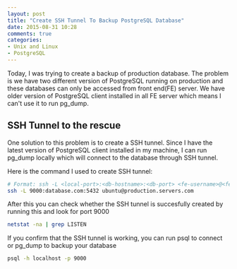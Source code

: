 ```yaml
---
layout: post
title: "Create SSH Tunnel To Backup PostgreSQL Database"
date: 2015-08-31 10:28
comments: true
categories: 
- Unix and Linux
- PostgreSQL
---
```


Today, I was trying to create a backup of production database. The problem is we have two different version of PostgreSQL running on production and these databases can only be accessed from front end(FE) server. We have older version of PostgreSQL client installed in all FE server which means I can't use it to run pg_dump. 

## SSH Tunnel to the rescue

One solution to this problem is to create a SSH tunnel. Since I have the latest version of PostgreSQL client installed in my machine, I can run pg_dump locally which will connect to the database through SSH tunnel.

Here is the command I used to create SSH tunnel:
```bash
# Format: ssh -L <local-port>:<db-hostname>:<db-port> <fe-username>@<fe-hostname>
ssh -L 9000:database.com:5432 ubuntu@production.servers.com
```

After this you can check whether the SSH tunnel is succesfully created by running this and look for port 9000
```bash
netstat -na | grep LISTEN
```

If you confirm that the SSH tunnel is working, you can run psql to connect or pg_dump to backup your database
```bash
psql -h localhost -p 9000
```
